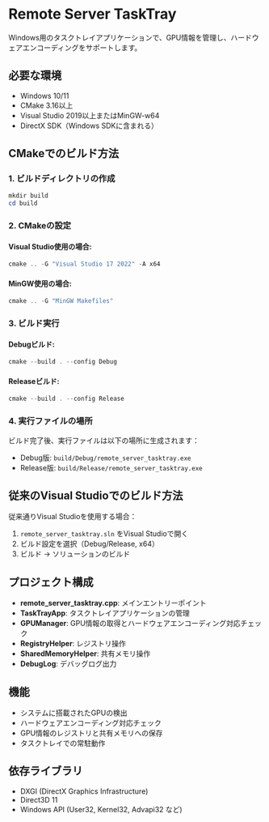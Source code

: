 # Remote Server TaskTray

Windows用のタスクトレイアプリケーションで、GPU情報を管理し、ハードウェアエンコーディングをサポートします。

## 必要な環境

- Windows 10/11
- CMake 3.16以上
- Visual Studio 2019以上またはMinGW-w64
- DirectX SDK（Windows SDKに含まれる）

## CMakeでのビルド方法

### 1. ビルドディレクトリの作成

```powershell
mkdir build
cd build
```

### 2. CMakeの設定

#### Visual Studio使用の場合:
```powershell
cmake .. -G "Visual Studio 17 2022" -A x64
```

#### MinGW使用の場合:
```powershell
cmake .. -G "MinGW Makefiles"
```

### 3. ビルド実行

#### Debugビルド:
```powershell
cmake --build . --config Debug
```

#### Releaseビルド:
```powershell
cmake --build . --config Release
```

### 4. 実行ファイルの場所

ビルド完了後、実行ファイルは以下の場所に生成されます：
- Debug版: `build/Debug/remote_server_tasktray.exe`
- Release版: `build/Release/remote_server_tasktray.exe`

## 従来のVisual Studioでのビルド方法

従来通りVisual Studioを使用する場合：

1. `remote_server_tasktray.sln` をVisual Studioで開く
2. ビルド設定を選択（Debug/Release, x64）
3. ビルド → ソリューションのビルド

## プロジェクト構成

- **remote_server_tasktray.cpp**: メインエントリーポイント
- **TaskTrayApp**: タスクトレイアプリケーションの管理
- **GPUManager**: GPU情報の取得とハードウェアエンコーディング対応チェック
- **RegistryHelper**: レジストリ操作
- **SharedMemoryHelper**: 共有メモリ操作
- **DebugLog**: デバッグログ出力

## 機能

- システムに搭載されたGPUの検出
- ハードウェアエンコーディング対応チェック
- GPU情報のレジストリと共有メモリへの保存
- タスクトレイでの常駐動作

## 依存ライブラリ

- DXGI (DirectX Graphics Infrastructure)
- Direct3D 11
- Windows API (User32, Kernel32, Advapi32 など)
